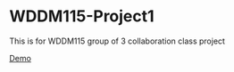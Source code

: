 # WDDM115-Project1
This is for WDDM115 group of 3 collaboration class project

[Demo](https://jmosesessel.github.io/WDDM115-Project1/)
